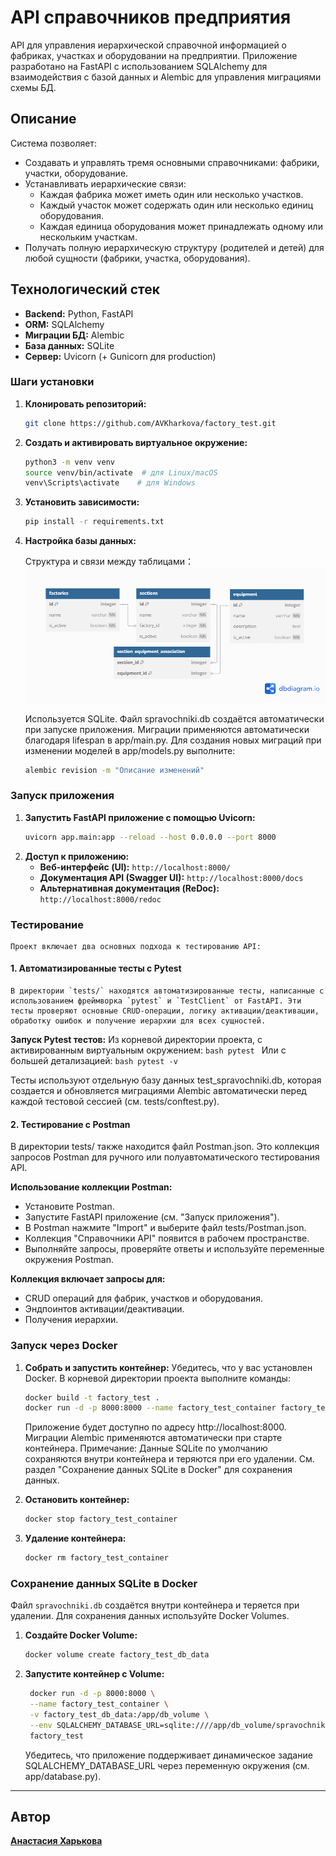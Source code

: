 
# API cправочников предприятия

API для управления иерархической справочной информацией о фабриках, участках и оборудовании на предприятии.
Приложение разработано на FastAPI с использованием SQLAlchemy для взаимодействия с базой данных и Alembic для управления миграциями схемы БД.

## Описание

Система позволяет:
- Создавать и управлять тремя основными справочниками: фабрики, участки,
  оборудование.
- Устанавливать иерархические связи:
  - Каждая фабрика может иметь один или несколько участков.
  - Каждый участок может содержать один или несколько единиц оборудования.
  - Каждая единица оборудования может принадлежать одному или нескольким
    участкам.
- Получать полную иерархическую структуру (родителей и детей) для любой
  сущности (фабрики, участка, оборудования).

## Технологический стек

- **Backend:** Python, FastAPI
- **ORM:** SQLAlchemy
- **Миграции БД:** Alembic
- **База данных:** SQLite
- **Сервер:** Uvicorn (+ Gunicorn для production)

### Шаги установки

1.  **Клонировать репозиторий:**
    ```bash
    git clone https://github.com/AVKharkova/factory_test.git
    ```

2.  **Создать и активировать виртуальное окружение:**
    ```bash
    python3 -m venv venv
    source venv/bin/activate  # для Linux/macOS
    venv\Scripts\activate    # для Windows
    ```

3.  **Установить зависимости:**
    ```bash
    pip install -r requirements.txt
    ```

5.  **Настройка базы данных:**

    Структура и связи между таблицами：
    ![Схема базы данных](dbdiagram.png)

    Используется SQLite. Файл spravochniki.db создаётся автоматически при запуске приложения. Миграции применяются автоматически благодаря lifespan в app/main.py. Для создания новых миграций при изменении моделей в app/models.py выполните:
    ```bash
    alembic revision -m "Описание изменений"
    ```

### Запуск приложения

1.  **Запустить FastAPI приложение с помощью Uvicorn:**
    ```bash
    uvicorn app.main:app --reload --host 0.0.0.0 --port 8000
    ```
2.  **Доступ к приложению:**
    *   **Веб-интерфейс (UI):** `http://localhost:8000/`
    *   **Документация API (Swagger UI):** `http://localhost:8000/docs`
    *   **Альтернативная документация (ReDoc):** `http://localhost:8000/redoc`

### Тестирование

    Проект включает два основных подхода к тестированию API:

#### 1. Автоматизированные тесты с Pytest

    В директории `tests/` находятся автоматизированные тесты, написанные с использованием фреймворка `pytest` и `TestClient` от FastAPI. Эти тесты проверяют основные CRUD-операции, логику активации/деактивации, обработку ошибок и получение иерархии для всех сущностей.

**Запуск Pytest тестов:**
    Из корневой директории проекта, с активированным виртуальным окружением:
    ```bash
    pytest
    ```
    Или с большей детализацией:
    ```bash
    pytest -v
    ```

Тесты используют отдельную базу данных test_spravochniki.db, которая создается и обновляется миграциями Alembic автоматически перед каждой тестовой сессией (см. tests/conftest.py).

#### 2. Тестирование с Postman
В директории tests/ также находится файл Postman.json. Это коллекция
запросов Postman для ручного или полуавтоматического тестирования API.

**Использование коллекции Postman:**
* Установите Postman.
* Запустите FastAPI приложение (см. "Запуск приложения").
* В Postman нажмите "Import" и выберите файл tests/Postman.json.
* Коллекция "Справочники API" появится в рабочем пространстве.
* Выполняйте запросы, проверяйте ответы и используйте переменные окружения Postman.

**Коллекция включает запросы для:**
* CRUD операций для фабрик, участков и оборудования.
* Эндпоинтов активации/деактивации.
* Получения иерархии.

### Запуск через Docker

1. **Собрать и запустить контейнер:**
    Убедитесь, что у вас установлен Docker. В корневой директории проекта выполните команды:
    ```bash
    docker build -t factory_test .
    docker run -d -p 8000:8000 --name factory_test_container factory_test
    ```
    Приложение будет доступно по адресу http://localhost:8000. Миграции Alembic
применяются автоматически при старте контейнера. Примечание: Данные SQLite
по умолчанию сохраняются внутри контейнера и теряются при его удалении.
См. раздел "Сохранение данных SQLite в Docker" для сохранения данных.

2. **Остановить контейнер:**
    ```bash
    docker stop factory_test_container
    ```

3. **Удаление контейнера:**
    ```bash
    docker rm factory_test_container
    ```

### Сохранение данных SQLite в Docker

Файл `spravochniki.db` создаётся внутри контейнера и теряется при удалении.
Для сохранения данных используйте Docker Volumes.

1. **Создайте Docker Volume:**
   ```bash
   docker volume create factory_test_db_data
   ```

2. **Запустите контейнер с Volume:**
   ```bash
    docker run -d -p 8000:8000 \
    --name factory_test_container \
    -v factory_test_db_data:/app/db_volume \
    --env SQLALCHEMY_DATABASE_URL=sqlite:////app/db_volume/spravochniki.db \
    factory_test
   ```
    Убедитесь, что приложение поддерживает динамическое задание SQLALCHEMY_DATABASE_URL 
    через переменную окружения (см. app/database.py).

---
## Автор
**[Анастасия Харькова](https://github.com/AVKharkova)**
